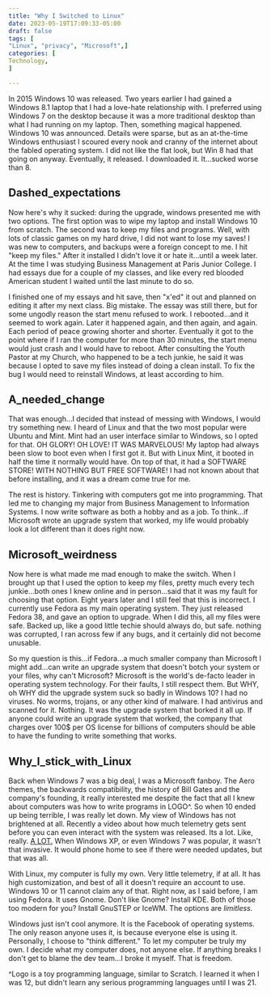 ```yaml
---
title: "Why I Switched to Linux"
date: 2023-05-19T17:09:33-05:00
draft: false
tags: [
"Linux", "privacy", "Microsoft",]
categories: [
Technology,
]

---
```



In 2015 Windows 10 was released. Two years earlier I had gained a Windows 8.1 laptop that I had a love-hate relationship with. I preferred using Windows 7 on the desktop because it was a more traditional desktop than what I had running on my laptop. Then, something magical happened. Windows 10 was announced. Details were sparse, but as an at-the-time Windows enthusiast I scoured every nook and cranny of the internet about the fabled operating system. I did not like the flat look, but Win 8 had that going on anyway. Eventually, it released. I downloaded it. It...sucked worse than 8.


 
## Dashed_expectations


 
Now here's why it sucked: during the upgrade, windows presented me with two options. The first option was to wipe my laptop and install Windows 10 from scratch. The second was to keep my files and programs. Well, with lots of classic games on my hard drive, I did not want to lose my saves! I was new to computers, and backups were a foreign concept to me. I hit "keep my files." After it installed I didn't love it or hate it...until a week later. At the time I was studying Business Management at Paris Junior College. I had essays due for a couple of my classes, and like every red blooded American student I waited until the last minute to do so.</p>
 

 
I finished one of my essays and hit save, then "x'ed" it out and planned on editing it after my next class. Big mistake. The essay was still there, but for some ungodly reason the start menu refused to work. I rebooted...and it seemed to work again. Later it happened again, and then again, and again. Each period of peace growing shorter and shorter. Eventually it got to the point where if I ran the computer for more than 30 minutes, the start menu would just crash and I would have to reboot. After consulting the Youth Pastor at my Church, who happened to be a tech junkie, he said it was because I opted to save my files instead of doing a clean install. To fix the bug I would need to reinstall Windows, at least according to him.</p>
 

 
## A_needed_change
 

 
That was enough...I decided that instead of messing with Windows, I would try something new. I heard of Linux and that the two most popular were Ubuntu and Mint. Mint had an user interface similar to Windows, so I opted for that. OH GLORY! OH LOVE! IT WAS MARVELOUS! My laptop had always been slow to boot even when I first got it. But with Linux Mint, it booted in half the time it normally would have. On top of that, it had a SOFTWARE STORE! WITH NOTHING BUT FREE SOFTWARE! I had not known about that before installing, and it was a dream come true for me.</p>
 

 
The rest is history. Tinkering with computers got me into programming. That led me to changing my major from Business Management to Information Systems. I now write software as both a hobby and as a job. To think...if Microsoft wrote an upgrade system that worked, my life would probably look a lot different than it does right now.
 

 
## Microsoft_weirdness
 

 
Now here is what made me mad enough to make the switch. When I brought up that I used the option to keep my files, pretty much every tech junkie...both ones I knew online and in person...said that it was my fault for choosing that option. Eight years later and I still feel that this is incorrect. I currently use Fedora as my main operating system. They just released Fedora 38, and gave an option to upgrade. When I did this, all my files were safe. Backed up, like a good little techie should always do, but safe. nothing was corrupted, I ran across few if any bugs, and it certainly did not become unusable.</p>
 

 
So my question is this...if Fedora...a much smaller company than Microsoft I might add...can write an upgrade system that doesn't botch your system or your files, why can't Microsoft? Microsoft is the world's de-facto leader in operating system technology. For their faults, I still respect them. But WHY, oh WHY did the upgrade system suck so badly in Windows 10? I had no viruses. No worms, trojans, or any other kind of malware. I had antivirus and scanned for it. Nothing. It was the upgrade system that borked it all up. If anyone could write an upgrade system that worked, the company that charges over 100$ per OS license for billions of computers should be able to have the funding to write something that works.</p>
 

 
## Why_I_stick_with_Linux
 

 
Back when Windows 7 was a big deal, I was a Microsoft fanboy. The Aero themes, the backwards compatibility, the history of Bill Gates and the company's founding, it really interested me despite the fact that all I knew about computers was how to write programs in LOGO^. So when 10 ended up being terrible, I was really let down. My view of Windows has not brightened at all. Recently a video about how much telemetry gets sent before you can even interact with the system was released. Its a lot. Like, really. <a href="https://youtu.be/IT4vDfA_4NI">A LOT.</a> When Windows XP, or even Windows 7 was popular, it wasn't that invasive. It would phone home to see if there were needed updates, but that was all.</p>
 

 
With Linux, my computer is fully my own. Very little telemetry, if at all. It has high customization, and best of all it doesn't require an account to use. Windows 10 or 11 cannot claim any of that. Right now, as I said before, I am using Fedora. It uses Gnome. Don't like Gnome? Install KDE. Both of those too modern for you? Install GnuSTEP or IceWM. The options are <em>limitless.</em></p>
 

 
Windows just isn't cool anymore. It is the Facebook of operating systems. The only reason anyone uses it, is because everyone else is using it. Personally, I choose to "think different." To let my computer be truly my own. I decide what my computer does, not anyone else. If anything breaks I don't get to blame the dev team...I broke it myself. That is freedom.</p>

^Logo is a toy programming language, similar to Scratch. I learned it when I was 12, but didn't learn any serious programming languages until I was 21.